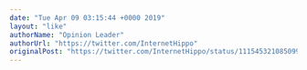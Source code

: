 ```yaml
---
date: "Tue Apr 09 03:15:44 +0000 2019"
layout: "like"
authorName: "Opinion Leader"
authorUrl: "https://twitter.com/InternetHippo"
originalPost: "https://twitter.com/InternetHippo/status/1115453210850996225"
---
```

